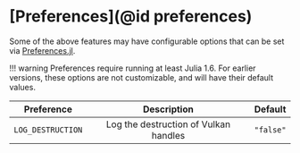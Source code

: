 # [Preferences](@id preferences)

Some of the above features may have configurable options that can be set via [Preferences.jl](https://github.com/JuliaPackaging/Preferences.jl).

!!! warning
    Preferences require running at least Julia 1.6. For earlier versions, these options are not customizable, and will have their default values.

|    Preference     |              Description              |  Default  |
|:-----------------:|:-------------------------------------:|:---------:|
| `LOG_DESTRUCTION` | Log the destruction of Vulkan handles | `"false"` |
